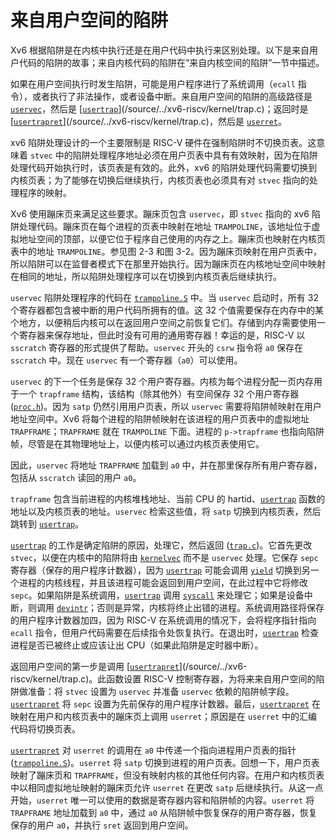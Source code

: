 # 来自用户空间的陷阱

Xv6 根据陷阱是在内核中执行还是在用户代码中执行来区别处理。以下是来自用户代码的陷阱的故事；来自内核代码的陷阱在“来自内核空间的陷阱”一节中描述。

如果在用户空间执行时发生陷阱，可能是用户程序进行了系统调用（`ecall` 指令），或者执行了非法操作，或者设备中断。来自用户空间的陷阱的高级路径是 [`uservec`](/source/../xv6-riscv/kernel/trampoline.S)<!-- -->，然后是 [[`usertrap`](/source/xv6-riscv/kernel/trap.c)](/source/../xv6-riscv/kernel/trap.c)；返回时是 [[`usertrapret`](/source/xv6-riscv/kernel/defs.h)](/source/../xv6-riscv/kernel/trap.c)<!-- -->，然后是 [`userret`](/source/../xv6-riscv/kernel/trampoline.S)<!-- -->。

xv6 陷阱处理设计的一个主要限制是 RISC-V 硬件在强制陷阱时不切换页表。这意味着 `stvec` 中的陷阱处理程序地址必须在用户页表中具有有效映射，因为在陷阱处理代码开始执行时，该页表是有效的。此外，xv6 的陷阱处理代码需要切换到内核页表；为了能够在切换后继续执行，内核页表也必须具有对 `stvec` 指向的处理程序的映射。

Xv6 使用蹦床页来满足这些要求。蹦床页包含 `uservec`，即 `stvec` 指向的 xv6 陷阱处理代码。蹦床页在每个进程的页表中映射在地址 `TRAMPOLINE`，该地址位于虚拟地址空间的顶部，以便它位于程序自己使用的内存之上。蹦床页也映射在内核页表中的地址 `TRAMPOLINE`。参见图 2-3 和图 3-2。因为蹦床页映射在用户页表中，所以陷阱可以在监督者模式下在那里开始执行。因为蹦床页在内核地址空间中映射在相同的地址，所以陷阱处理程序可以在切换到内核页表后继续执行。

`uservec` 陷阱处理程序的代码在 [`trampoline.S`](/source/../xv6-riscv/kernel/trampoline.S) 中。当 `uservec` 启动时，所有 32 个寄存器都包含被中断的用户代码所拥有的值。这 32 个值需要保存在内存中的某个地方，以便稍后内核可以在返回用户空间之前恢复它们。存储到内存需要使用一个寄存器来保存地址，但此时没有可用的通用寄存器！幸运的是，RISC-V 以 `sscratch` 寄存器的形式提供了帮助。`uservec` 开头的 `csrw` 指令将 `a0` 保存在 `sscratch` 中。现在 `uservec` 有一个寄存器（`a0`）可以使用。

`uservec` 的下一个任务是保存 32 个用户寄存器。内核为每个进程分配一页内存用于一个 `trapframe` 结构，该结构（除其他外）有空间保存 32 个用户寄存器 ([`proc.h`](/source/../xv6-riscv/kernel/proc.h))。因为 `satp` 仍然引用用户页表，所以 `uservec` 需要将陷阱帧映射在用户地址空间中。Xv6 将每个进程的陷阱帧映射在该进程的用户页表中的虚拟地址 `TRAPFRAME`；`TRAPFRAME` 就在 `TRAMPOLINE` 下面。进程的 `p->trapframe` 也指向陷阱帧，尽管是在其物理地址上，以便内核可以通过内核页表使用它。

因此，`uservec` 将地址 `TRAPFRAME` 加载到 `a0` 中，并在那里保存所有用户寄存器，包括从 `sscratch` 读回的用户 `a0`。

`trapframe` 包含当前进程的内核堆栈地址、当前 CPU 的 hartid、[`usertrap`](/source/xv6-riscv/kernel/trap.c) 函数的地址以及内核页表的地址。`uservec` 检索这些值，将 `satp` 切换到内核页表，然后跳转到 [`usertrap`](/source/xv6-riscv/kernel/trap.c)。

[`usertrap`](/source/xv6-riscv/kernel/trap.c) 的工作是确定陷阱的原因，处理它，然后返回 ([`trap.c`](/source/../xv6-riscv/kernel/trap.c))。它首先更改 `stvec`，以便在内核中的陷阱将由 [`kernelvec`](/source/xv6-riscv/kernel/trap.c) 而不是 `uservec` 处理。它保存 `sepc` 寄存器（保存的用户程序计数器），因为 [`usertrap`](/source/xv6-riscv/kernel/trap.c) 可能会调用 [`yield`](/source/xv6-riscv/kernel/defs.h) 切换到另一个进程的内核线程，并且该进程可能会返回到用户空间，在此过程中它将修改 `sepc`。如果陷阱是系统调用，[`usertrap`](/source/xv6-riscv/kernel/trap.c) 调用 [`syscall`](/source/xv6-riscv/kernel/defs.h) 来处理它；如果是设备中断，则调用 [`devintr`](/source/xv6-riscv/kernel/trap.c)；否则是异常，内核将终止出错的进程。系统调用路径将保存的用户程序计数器加四，因为 RISC-V 在系统调用的情况下，会将程序指针指向 `ecall` 指令，但用户代码需要在后续指令处恢复执行。在退出时，[`usertrap`](/source/xv6-riscv/kernel/trap.c) 检查进程是否已被终止或应该让出 CPU（如果此陷阱是定时器中断）。

返回用户空间的第一步是调用 [[`usertrapret`](/source/xv6-riscv/kernel/defs.h)](/source/../xv6-riscv/kernel/trap.c)<!-- -->。此函数设置 RISC-V 控制寄存器，为将来来自用户空间的陷阱做准备：将 `stvec` 设置为 `uservec` 并准备 `uservec` 依赖的陷阱帧字段。[`usertrapret`](/source/xv6-riscv/kernel/defs.h) 将 `sepc` 设置为先前保存的用户程序计数器。最后，[`usertrapret`](/source/xv6-riscv/kernel/defs.h) 在映射在用户和内核页表中的蹦床页上调用 `userret`；原因是在 `userret` 中的汇编代码将切换页表。

[`usertrapret`](/source/xv6-riscv/kernel/defs.h) 对 `userret` 的调用在 `a0` 中传递一个指向进程用户页表的指针 ([`trampoline.S`](/source/../xv6-riscv/kernel/trampoline.S))。`userret` 将 `satp` 切换到进程的用户页表。回想一下，用户页表映射了蹦床页和 `TRAPFRAME`，但没有映射内核的其他任何内容。在用户和内核页表中以相同虚拟地址映射的蹦床页允许 `userret` 在更改 `satp` 后继续执行。从这一点开始，`userret` 唯一可以使用的数据是寄存器内容和陷阱帧的内容。`userret` 将 `TRAPFRAME` 地址加载到 `a0` 中，通过 `a0` 从陷阱帧中恢复保存的用户寄存器，恢复保存的用户 `a0`，并执行 `sret` 返回到用户空间。